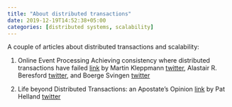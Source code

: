 ```yaml
---
title: "About distributed transactions"
date: 2019-12-19T14:52:38+05:00
categories: [distributed systems, scalability]
---
```

A couple of articles about distributed transactions and scalability:

1. Online Event Processing Achieving consistency where distributed transactions have failed [link](https://queue.acm.org/detail.cfm?id=3321612)
by Martin Kleppmann [twitter](https://twitter.com/martinkl), Alastair R. Beresford [twitter](https://twitter.com/arberesford), and Boerge Svingen [twitter](https://twitter.com/bsvingen)

2. Life beyond Distributed Transactions: an Apostate’s Opinion [link](http://adrianmarriott.net/logosroot/papers/LifeBeyondTxns.pdf) by Pat Helland [twitter](https://twitter.com/PatHelland)
